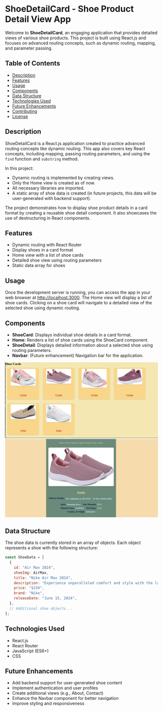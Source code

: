 # ShoeDetailCard - Shoe Product Detail View App

Welcome to **ShoeDetailCard**, an engaging application that provides detailed views of various shoe products. This project is built using React.js and focuses on advanced routing concepts, such as dynamic routing, mapping, and parameter passing.

## Table of Contents

- [Description](#description)
- [Features](#features)
- [Usage](#usage)
- [Components](#components)
- [Data Structure](#data-structure)
- [Technologies Used](#technologies-used)
- [Future Enhancements](#future-enhancements)
- [Contributing](#contributing)
- [License](#license)

## Description

ShoeDetailCard is a React.js application created to practice advanced routing concepts like dynamic routing. This app also covers key React concepts, including mapping, passing routing parameters, and using the `find` function and `substring` method.

In this project:
- Dynamic routing is implemented by creating views.
- Only the Home view is created as of now.
- All necessary libraries are imported.
- A static array of shoe data is created (in future projects, this data will be user-generated with backend support).

The project demonstrates how to display shoe product details in a card format by creating a reusable shoe detail component. It also showcases the use of destructuring in React components.

## Features

- Dynamic routing with React Router
- Display shoes in a card format
- Home view with a list of shoe cards
- Detailed shoe view using routing parameters
- Static data array for shoes

## Usage

Once the development server is running, you can access the app in your web browser at [http://localhost:3000](http://localhost:3000). The Home view will display a list of shoe cards. Clicking on a shoe card will navigate to a detailed view of the selected shoe using dynamic routing.

## Components

- **ShoeCard**: Displays individual shoe details in a card format.
- **Home**: Renders a list of shoe cards using the ShoeCard component.
- **ShoeDetail**: Displays detailed information about a selected shoe using routing parameters.
- **Navbar**: (Future enhancement) Navigation bar for the application.

![Home Page](./readme.png)
![Shoe Details](./readmeShoe.png)

## Data Structure

The shoe data is currently stored in an array of objects. Each object represents a shoe with the following structure:

```javascript
const ShoeData = [
  {
    id: "Air Max 2024",
    shoeImg: AirMax,
    title: "Nike Air Max 2024",
    description: "Experience unparalleled comfort and style with the latest Nike Air Max 2024...",
    price: "$150",
    brand: "Nike",
    releaseDate: "June 15, 2024",
  },
  // Additional shoe objects...
];
```

## Technologies Used
- React.js
- React Router
- JavaScript (ES6+)
- CSS

## Future Enhancements

- Add backend support for user-generated shoe content
- Implement authentication and user profiles
- Create additional views (e.g., About, Contact)
- Enhance the Navbar component for better navigation
- Improve styling and responsiveness
